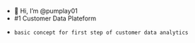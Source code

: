 - 👋 Hi, I’m @pumplay01
- #1 Customer Data Plateform
-     basic concept for first step of customer data analytics

<!---
pumplay01/pumplay01 is a ✨ special ✨ repository because its `README.md` (this file) appears on your GitHub profile.
You can click the Preview link to take a look at your changes.
--->
